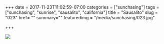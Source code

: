 +++
date = 2017-11-23T11:02:59-07:00
categories = ["sunchasing"]
tags = ["sunchasing", "sunrise", "sausalito", "california"]
title = "Sausalito"
slug = "023"
href= ""
summary=""
featuredimg = "/media/sunchasing/023.jpg"

+++

<img src="/media/sunchasing/023.jpg" />